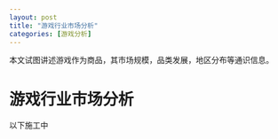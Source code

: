 ```yaml
---
layout: post
title: "游戏行业市场分析"
categories: [游戏分析]
---
```


本文试图讲述游戏作为商品，其市场规模，品类发展，地区分布等通识信息。


# 游戏行业市场分析

以下施工中

